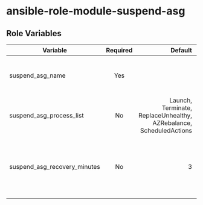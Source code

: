 # ansible-role-module-suspend-asg

## Role Variables

| Variable        | Required           | Default  | Description |
| ---------------------------- |:----------------------------------------:| -----:| -------------------------------------------------------------------------:|
| suspend_asg_name | Yes |  | Name of the Auto Scaling group to suspend |
| suspend_asg_process_list | No |  Launch, Terminate, ReplaceUnhealthy, AZRebalance, ScheduledActions | List of Auto Scaling processes to suspend |
| suspend_asg_recovery_minutes | No | 3 | Number of minutes that system status check is allowed to fail before recovery |
